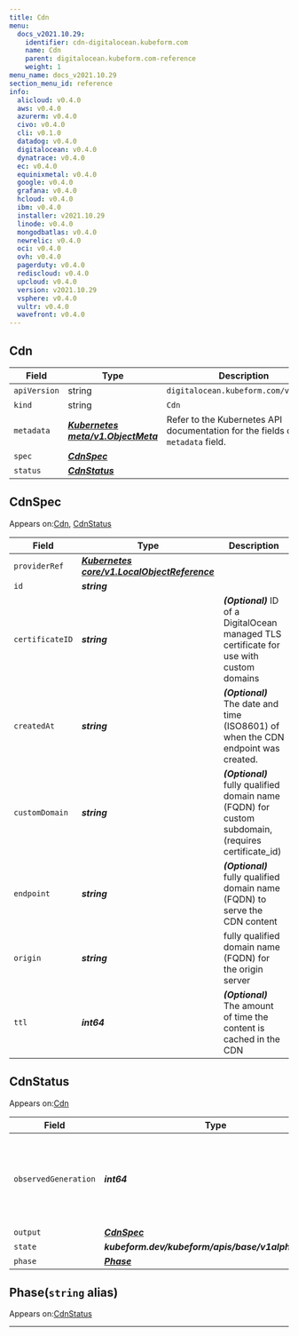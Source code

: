 ```yaml
---
title: Cdn
menu:
  docs_v2021.10.29:
    identifier: cdn-digitalocean.kubeform.com
    name: Cdn
    parent: digitalocean.kubeform.com-reference
    weight: 1
menu_name: docs_v2021.10.29
section_menu_id: reference
info:
  alicloud: v0.4.0
  aws: v0.4.0
  azurerm: v0.4.0
  civo: v0.4.0
  cli: v0.1.0
  datadog: v0.4.0
  digitalocean: v0.4.0
  dynatrace: v0.4.0
  ec: v0.4.0
  equinixmetal: v0.4.0
  google: v0.4.0
  grafana: v0.4.0
  hcloud: v0.4.0
  ibm: v0.4.0
  installer: v2021.10.29
  linode: v0.4.0
  mongodbatlas: v0.4.0
  newrelic: v0.4.0
  oci: v0.4.0
  ovh: v0.4.0
  pagerduty: v0.4.0
  rediscloud: v0.4.0
  upcloud: v0.4.0
  version: v2021.10.29
  vsphere: v0.4.0
  vultr: v0.4.0
  wavefront: v0.4.0
---
```


## Cdn
| Field | Type | Description |
| ------ | ----- | ----------- |
| `apiVersion` | string | `digitalocean.kubeform.com/v1alpha1` |
|    `kind` | string | `Cdn` |
| `metadata` | ***[Kubernetes meta/v1.ObjectMeta](https://v1-18.docs.kubernetes.io/docs/reference/generated/kubernetes-api/v1.18/#objectmeta-v1-meta)***|Refer to the Kubernetes API documentation for the fields of the `metadata` field.|
| `spec` | ***[CdnSpec](#cdnspec)***||
| `status` | ***[CdnStatus](#cdnstatus)***||
## CdnSpec

Appears on:[Cdn](#cdn), [CdnStatus](#cdnstatus)

| Field | Type | Description |
| ------ | ----- | ----------- |
| `providerRef` | ***[Kubernetes core/v1.LocalObjectReference](https://v1-18.docs.kubernetes.io/docs/reference/generated/kubernetes-api/v1.18/#localobjectreference-v1-core)***||
| `id` | ***string***||
| `certificateID` | ***string***| ***(Optional)*** ID of a DigitalOcean managed TLS certificate for use with custom domains|
| `createdAt` | ***string***| ***(Optional)*** The date and time (ISO8601) of when the CDN endpoint was created.|
| `customDomain` | ***string***| ***(Optional)*** fully qualified domain name (FQDN) for custom subdomain, (requires certificate_id)|
| `endpoint` | ***string***| ***(Optional)*** fully qualified domain name (FQDN) to serve the CDN content|
| `origin` | ***string***|fully qualified domain name (FQDN) for the origin server|
| `ttl` | ***int64***| ***(Optional)*** The amount of time the content is cached in the CDN|
## CdnStatus

Appears on:[Cdn](#cdn)

| Field | Type | Description |
| ------ | ----- | ----------- |
| `observedGeneration` | ***int64***| ***(Optional)*** Resource generation, which is updated on mutation by the API Server.|
| `output` | ***[CdnSpec](#cdnspec)***| ***(Optional)*** |
| `state` | ***kubeform.dev/kubeform/apis/base/v1alpha1.State***| ***(Optional)*** |
| `phase` | ***[Phase](#phase)***| ***(Optional)*** |
## Phase(`string` alias)

Appears on:[CdnStatus](#cdnstatus)

---
